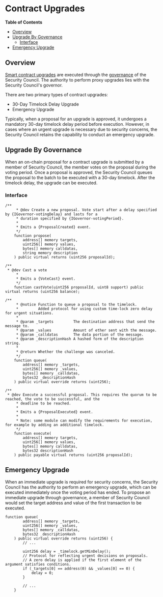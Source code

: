 # Contract Upgrades

<!-- START doctoc generated TOC please keep comment here to allow auto update -->
<!-- DON'T EDIT THIS SECTION, INSTEAD RE-RUN doctoc TO UPDATE -->
**Table of Contents**

- [Overview](#overview)
- [Upgrade By Governance](#upgrade-by-governance)
  - [Interface](#interface)
- [Emergency Upgrade](#emergency-upgrade)

<!-- END doctoc generated TOC please keep comment here to allow auto update -->


## Overview

[Smart contract upgrades](https://docs.openzeppelin.com/upgrades-plugins/1.x/proxies) are executed through the 
[governance](https://docs.openzeppelin.com/contracts/4.x/api/governance) of the Security Council. The 
authority to perform proxy upgrades lies with the Security Council's governor.

There are two primary types of contract upgrades:

- 30-Day Timelock Delay Upgrade
- Emergency Upgrade 
  
Typically, when a proposal for an upgrade is approved, it undergoes a mandatory 30-day timelock delay period before 
execution. However, in cases where an urgent upgrade is necessary due to security concerns, the Security Council 
retains the capability to conduct an emergency upgrade.

## Upgrade By Governance

When an on-chain proposal for a contract upgrade is submitted by a member of Security Council, the member votes on the
proposal during the voting period. Once a proposal is approved, the Security Council queues the proposal to the batch
to be executed with a 30-day timelock. After the timelock delay, the upgrade can be executed. 

### Interface

```solidity
/**
     * @dev Create a new proposal. Vote start after a delay specified by {IGovernor-votingDelay} and lasts for a
     * duration specified by {IGovernor-votingPeriod}.
     *
     * Emits a {ProposalCreated} event.
     */
    function propose(
        address[] memory targets,
        uint256[] memory values,
        bytes[] memory calldatas,
        string memory description
    ) public virtual returns (uint256 proposalId);

/**
 * @dev Cast a vote
     *
     * Emits a {VoteCast} event.
     */
    function castVote(uint256 proposalId, uint8 support) public virtual returns (uint256 balance);

/**
     * @notice Function to queue a proposal to the timelock.
     *         Added protocol for using custom time-lock zero delay for urgent situations.
     *
     * @param _targets         The destination address that send the message to.
     * @param _values          Amount of ether sent with the message.
     * @param _calldatas       The data portion of the message.
     * @param _descriptionHash A hashed form of the description string.
     *
     * @return Whether the challenge was canceled.
     */
    function queue(
        address[] memory _targets,
        uint256[] memory _values,
        bytes[] memory _calldatas,
        bytes32 _descriptionHash
    ) public virtual override returns (uint256);

/**
 * @dev Execute a successful proposal. This requires the quorum to be reached, the vote to be successful, and the
     * deadline to be reached.
     *
     * Emits a {ProposalExecuted} event.
     *
     * Note: some module can modify the requirements for execution, for example by adding an additional timelock.
     */
    function execute(
        address[] memory targets,
        uint256[] memory values,
        bytes[] memory calldatas,
        bytes32 descriptionHash
    ) public payable virtual returns (uint256 proposalId);
```

## Emergency Upgrade

When an immediate upgrade is required for security concerns, the Security Council has the authority to perform an 
emergency upgrade, which can be executed immediately once the voting period has ended. To propose an immediate upgrade 
through governance, a member of Security Council would set the target address and value of the first transaction to be 
executed.

```solidity
function queue(
        address[] memory _targets,
        uint256[] memory _values,
        bytes[] memory _calldatas,
        bytes32 _descriptionHash
    ) public virtual override returns (uint256) {
        // ...
    
        uint256 delay = _timelock.getMinDelay();
        // Protocol for reflecting urgent decisions on proposals.
        // A zero delay is applied if the first element of the argument satisfies conditions.
        if (_targets[0] == address(0) && _values[0] == 0) {
            delay = 0;
        }
    
        // ...
    }
```
